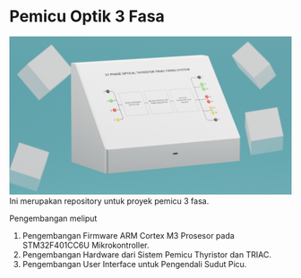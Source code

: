 # Pemicu Optik 3 Fasa
![rendering](/3d-cad/renderings/render1.png)
Ini merupakan repository untuk proyek pemicu 3 fasa.

Pengembangan meliput 
1. Pengembangan Firmware ARM Cortex M3 Prosesor pada STM32F401CC6U Mikrokontroller.
2. Pengembangan Hardware dari Sistem Pemicu Thyristor dan TRIAC.
3. Pengembangan User Interface untuk Pengendali Sudut Picu.
